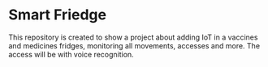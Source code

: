 # Smart Friedge
This repository is created to show a project about adding IoT in a vaccines and medicines fridges, monitoring all movements, accesses and more. The access will be with voice recognition.
